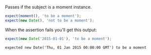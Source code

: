 Passes if the subject is a moment instance.

```js
expect(moment(), 'to be a moment');
expect(new Date(), 'not to be a moment');
```

When the assertion fails you'll get this output:

```js
expect(new Date('2015-01-01'), 'to be a moment');
```

```output
expected new Date('Thu, 01 Jan 2015 00:00:00 GMT') to be a moment
```

